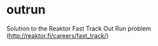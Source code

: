 outrun
======

Solution to the Reaktor Fast Track Out Run problem (http://reaktor.fi/careers/fast_track/)
